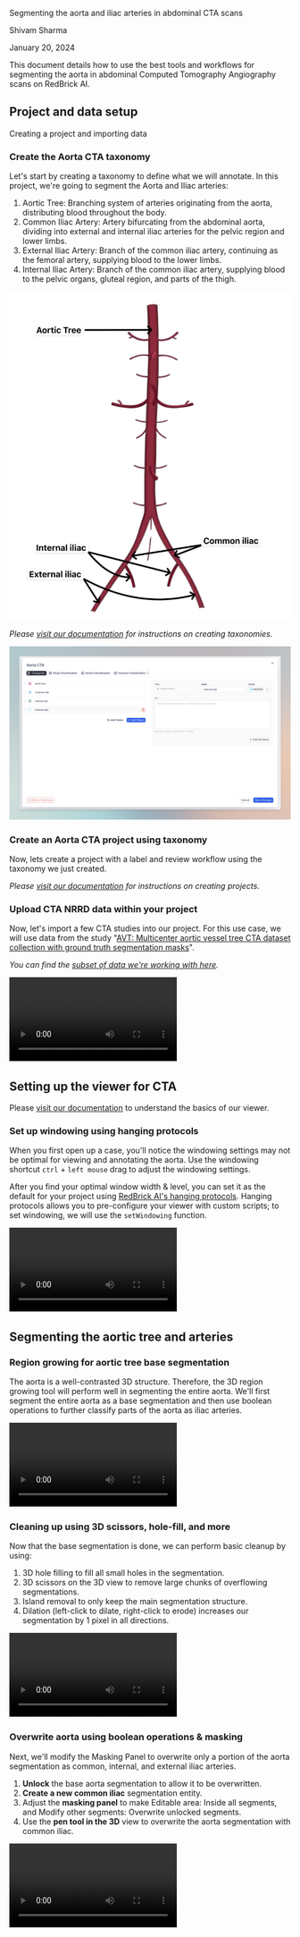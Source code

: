 Segmenting the aorta and iliac arteries in abdominal CTA scans

Shivam Sharma

January 20, 2024

This document details how to use the best tools and workflows for
segmenting the aorta in abdominal Computed Tomography Angiography scans
on RedBrick AI.

## Project and data setup

Creating a project and importing data

<!-- Skip to Segmenting the aortic tree and arteries section to directly see the annotation part of this guide. -->

### Create the Aorta CTA taxonomy

Let's start by creating a taxonomy to define what we will
annotate. In this project, we're going to segment the Aorta
and Iliac arteries:
1. Aortic Tree: Branching system of arteries originating from the aorta,
distributing blood throughout the body.
2. Common Iliac Artery: Artery bifurcating from the abdominal aorta,
dividing into external and internal iliac arteries for the pelvic region and lower limbs.
3. External Iliac Artery: Branch of the common iliac artery, continuing as the femoral artery, supplying blood to the lower limbs.
4. Internal Iliac Artery: Branch of the common iliac artery, supplying
blood to the pelvic organs, gluteal region, and parts of the thigh.

![Aorta anatomy](./image1.png)


*Please [visit our
documentation](https://docs.redbrickai.com/projects/taxonomies)
for instructions on creating taxonomies.*

![Aorta taxonomy screenshot](./image2.png)

### Create an Aorta CTA project using taxonomy

Now, lets create a project with a label and review workflow using the
taxonomy we just created.

*Please [visit our
documentation](https://docs.redbrickai.com/projects/get-started-with-a-project)
for instructions on creating projects.*

### Upload CTA NRRD data within your project

Now, let's import a few CTA studies into our project. For
this use case, we will use data from the study "[AVT:
Multicenter aortic vessel tree CTA dataset collection with ground truth
segmentation
masks](https://pdf.sciencedirectassets.com/311593/1-s2.0-S2352340921X00078/1-s2.0-S2352340922000130/main.pdf?X-Amz-Security-Token=IQoJb3JpZ2luX2VjEFAaCXVzLWVhc3QtMSJGMEQCIADXffJtwQb%2BMnnQOfahSWipJs4JnFgujTnN%2F%2FpVPqlvAiAliFEMfIWKwad%2FKMdUgtYUqPLy6JJoVWEAW9a%2B559Tmyq8BQjo%2F%2F%2F%2F%2F%2F%2F%2F%2F%2F8BEAUaDDA1OTAwMzU0Njg2NSIMIguDL38VY8VW8iS1KpAFiVgR056SCtGXpQXuzRv23uOvQPgiqX0r5K%2BIgW3NplZYu1ptOrIeP42zhH3uFm%2FLdx9ZGaODhYG1XeYVh3SfSCRFMjClUArj15idxh44YW%2Fw%2BZUyvA7KGITP9uPBGlNeyvQ6UpZaQ3MT%2F355JbgXqbP6zxXtqvVVr6EcLo8B70AOg3hFROg%2Faj3vKlcl%2FYNthlgWEEARfEvQZcJ5sf19efA8Z6u%2FktmhcNcxInDqn9CQXvwFwM7V7WHe6iqz3N6x2tOn%2FtLnTv7Rt8gqA7t0QkeNXgtGeq4GRE2d8tzgv6yLDGD9jnPy8JulvQigez8MDw4sr4%2B2%2FUj8GsGL3HVEt%2FjYuN62tEI2YaG09xPvMxULknMvwHbWxuy%2FjXLyuc11eY724mUlEneo%2Fb33fWkC4G5fZlQ9ermqtvExB4fk9XiiP3a1vEkpb8uiJQbVTDCqmRzOEH7VUsNUQS9z4NA%2BGAlfK2etdd0oeB2SskrzBcyX5irjdveJlrXlho%2B%2BbD8WpBzaKihYEAbRnrdMtX0oGetK79mZf%2FbTQoZQhqWpQpXcw7qXTe3FWnjsutFxLaRTDCucM8kO6j2BMsDR0xut1HbiafcLuIYu5Q3D6viiW2%2FA6E%2BZtKFjvwryr9Zg9ywNrDs%2B6aGa8%2B9%2FHBt1fiUhr6bYONiqVcWB%2FwiK%2Bzh6XgVVATjfIJAWndmrENJx73zvELhJ2SMj7atO0nHp4OMMbPkaSOCiMrwxApRN3yhW4bGjW9mha%2BmnRxA%2BWHekEQ%2FZcMz0AakQwnNeD%2BVm08tITlRhBEZTx%2B8poeH2Ut5tEgiiaw42p3JMHdWipnYxa8s20qCL9IEBzNX0WO%2BUwzMoOgowGA9prQG%2FvIQb2oQ1%2Bcww8uTzrAY6sgFQ%2ByoY9W3CDB%2FZkWHa7sG7DbRB%2F%2Fc%2BEj2OKAG1EG%2FPk4vvEe%2BLDNc4J11ZGVU943FNuAxCD4YXDfS9v16P4K65KsVVj6TdN8nXxPNPN3SS%2Bk69XHXK9Ur3P8gDsa6ROBV5PA%2FC8DstygHTjoZ%2FWkuiQvHmePbFKlUNeA%2FQmXz8JfrYshN4BGvSc3IoIQTCYFhmwZUukq7ziIPf8TL3ZK1tZz2wgmoDwjCXq0J9%2FSensA67&X-Amz-Algorithm=AWS4-HMAC-SHA256&X-Amz-Date=20240109T082229Z&X-Amz-SignedHeaders=host&X-Amz-Expires=300&X-Amz-Credential=ASIAQ3PHCVTYW2P45QSP%2F20240109%2Fus-east-1%2Fs3%2Faws4_request&X-Amz-Signature=869fbc5dbba757a1a43b4ea24e99fb6da80712fc02f609127d5c220c73037902&hash=4f9c2d89531a4372eefff62e4b1bfbef772157f37474bb465ca32d84248e5454&host=68042c943591013ac2b2430a89b270f6af2c76d8dfd086a07176afe7c76c2c61&pii=S2352340922000130&tid=spdf-b4c50e98-eaa3-4dcc-a864-052a359f6d87&sid=0543106a35df274abe784e25dc52280bea17gxrqa&type=client&tsoh=d3d3LnNjaWVuY2VkaXJlY3QuY29t&ua=0b0d5d555403525b00&rr=842b45cf7cfbf490&cc=in)".

*You can find the [subset of data we're working with
here](https://drive.google.com/drive/folders/1MeyLak24sJuZpgKK8I8ph8dI17Po-4H5).*

![Video 0](./video0.mp4)


## Setting up the viewer for CTA

Please [visit our
documentation](https://docs.redbrickai.com/annotation-and-viewer/viewer-basics) to understand the basics of our viewer.

### Set up windowing using hanging protocols

When you first open up a case, you'll notice the windowing
settings may not be optimal for viewing and annotating the aorta. Use
the windowing shortcut `ctrl` + `left mouse` drag to adjust the
windowing settings.

After you find your optimal window width & level, you can set it as the default for your project using [RedBrick AI's hanging
protocols](https://docs.redbrickai.com/annotation/layout-and-multiple-volumes/custom-hanging-protocol). Hanging protocols allows you to pre-configure your viewer with custom
scripts; to set windowing, we will use the `setWindowing` function.

![Video 1](./video1.mp4)

## Segmenting the aortic tree and arteries

### Region growing for aortic tree base segmentation

The aorta is a well-contrasted 3D structure. Therefore, the 3D region
growing tool will perform well in segmenting the entire aorta.
We'll first segment the entire aorta as a base segmentation
and then use boolean operations to further classify parts of the aorta
as iliac arteries.

![Video 2](./video2.mp4)

### Cleaning up using 3D scissors, hole-fill, and more

Now that the base segmentation is done, we can perform basic cleanup by using:
1. 3D hole filling to fill all small holes in the segmentation.
2. 3D scissors on the 3D view to remove large chunks of overflowing segmentations.
3. Island removal to only keep the main segmentation structure.
4. Dilation (left-click to dilate, right-click to erode) increases our segmentation by 1 pixel in all directions.

![Video 3](./video3.mp4)

### Overwrite aorta using boolean operations & masking

Next, we'll modify the Masking Panel to overwrite only a
portion of the aorta segmentation as common, internal, and external
iliac arteries.

1. **Unlock** the base aorta segmentation to allow it to be overwritten.
2. **Create a new common iliac** segmentation entity.
3. Adjust the **masking panel** to make Editable area: Inside all segments, and Modify other segments: Overwrite unlocked segments.
4. Use the **pen tool in the 3D** view to overwrite the aorta segmentation with common iliac.


![Video 4](./video4.mp4)

